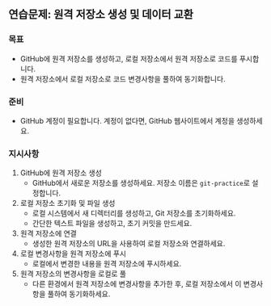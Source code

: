 ## 연습문제: 원격 저장소 생성 및 데이터 교환

### 목표

- GitHub에 원격 저장소를 생성하고, 로컬 저장소에서 원격 저장소로 코드를 푸시합니다.
- 원격 저장소에서 로컬 저장소로 코드 변경사항을 풀하여 동기화합니다.

### 준비

- GitHub 계정이 필요합니다. 계정이 없다면, GitHub 웹사이트에서 계정을 생성하세요.

### 지시사항

1. GitHub에 원격 저장소 생성
    - GitHub에서 새로운 저장소를 생성하세요. 저장소 이름은 `git-practice`로 설정합니다.
2. 로컬 저장소 초기화 및 파일 생성
    - 로컬 시스템에서 새 디렉터리를 생성하고, Git 저장소를 초기화하세요.
    - 간단한 텍스트 파일을 생성하고, 초기 커밋을 만드세요.
3. 원격 저장소에 연결
    - 생성한 원격 저장소의 URL을 사용하여 로컬 저장소와 연결하세요.
4. 로컬 변경사항을 원격 저장소에 푸시
    - 로컬에서 변경한 내용을 원격 저장소에 푸시하세요.
5. 원격 저장소의 변경사항을 로컬로 풀
    - 다른 환경에서 원격 저장소에 변경사항을 추가한 후, 로컬 저장소에서 이 변경사항을 풀하여 동기화하세요.